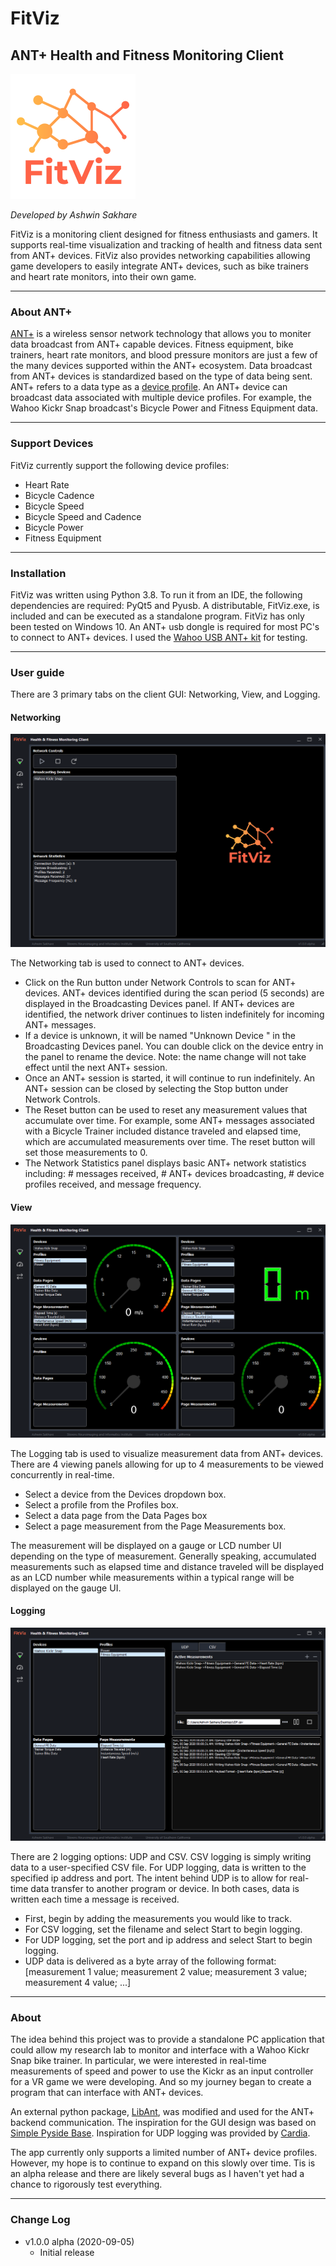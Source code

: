 # FitViz
## ANT+ Health and Fitness Monitoring Client

![FitViz Banner](https://raw.githubusercontent.com/arsakhar/fitviz/master/readme/Logo.png)

_Developed by Ashwin Sakhare_

FitViz is a monitoring client designed for fitness enthusiasts and gamers. It supports real-time visualization and tracking of health and fitness data sent from ANT+ devices. FitViz also provides networking capabilities allowing game developers to easily integrate ANT+ devices, such as bike trainers and heart rate monitors, into their own game.

- - - -

### About ANT+

<a href="https://www.thisisant.com/" target="_blank">ANT+</a> is a wireless sensor network technology that allows you to moniter data broadcast from ANT+ capable devices. Fitness equipment, bike trainers, heart rate monitors, and blood pressure monitors are just a few of the many devices supported within the ANT+ ecosystem. Data broadcast from ANT+ devices is standardized based on the type of data being sent. ANT+ refers to a data type as a <a href="https://www.thisisant.com/developer/ant-plus/device-profiles" target="_blank">device profile</a>. An ANT+ device can broadcast data associated with multiple device profiles. For example, the Wahoo Kickr Snap broadcast's Bicycle Power and Fitness Equipment data.

- - - -

### Support Devices
 
FitViz currently support the following device profiles:
* Heart Rate
* Bicycle Cadence
* Bicycle Speed
* Bicycle Speed and Cadence
* Bicycle Power
* Fitness Equipment

- - - -

### Installation

FitViz was written using Python 3.8. To run it from an IDE, the following dependencies are required: PyQt5 and Pyusb. A distributable, FitViz.exe, is included and can be executed as a standalone program. FitViz has only been tested on Windows 10. An ANT+ usb dongle is required for most PC's to connect to ANT+ devices. I used the <a href="https://www.wahoofitness.com/devices/bike-trainers/usb-ant-kit" target="_blank">Wahoo USB ANT+ kit</a> for testing.

- - - -

### User guide

There are 3 primary tabs on the client GUI: Networking, View, and Logging.

#### Networking

![Networking Tab](https://raw.githubusercontent.com/arsakhar/fitviz/master/readme/Networking.png)

The Networking tab is used to connect to ANT+ devices. 

* Click on the Run button under Network Controls to scan for ANT+ devices. ANT+ devices identified during the scan period (5 seconds) are displayed in the Broadcasting Devices panel. If ANT+ devices are identified, the network driver continues to listen indefinitely for incoming ANT+ messages.
* If a device is unknown, it will be named "Unknown Device <device number>" in the Broadcasting Devices panel. You can double click on the device entry in the panel to rename the device. Note: the name change will not take effect until the next ANT+ session.
* Once an ANT+ session is started, it will continue to run indefinitely. An ANT+ session can be closed by selecting the Stop button under Network Controls.
* The Reset button can be used to reset any measurement values that accumulate over time. For example, some ANT+ messages associated with a Bicycle Trainer included distance traveled and elapsed time, which are accumulated measurements over time. The reset button will set those measurements to 0.
* The Network Statistics panel displays basic ANT+ network statistics including: # messages received, # ANT+ devices broadcasting, # device profiles received, and message frequency.

#### View

![View Tab](https://raw.githubusercontent.com/arsakhar/fitviz/master/readme/View.png)

The Logging tab is used to visualize measurement data from ANT+ devices. There are 4 viewing panels allowing for up to 4 measurements to be viewed concurrently in real-time.

* Select a device from the Devices dropdown box.
* Select a profile from the Profiles box.
* Select a data page from the Data Pages box
* Select a page measurement from the Page Measurements box.

The measurement will be displayed on a gauge or LCD number UI depending on the type of measurement. Generally speaking, accumulated measurements such as elapsed time and distance traveled will be displayed as an LCD number while measurements within a typical range will be displayed on the gauge UI.

#### Logging

![Logging Tab](https://raw.githubusercontent.com/arsakhar/fitviz/master/readme/CSV.png)

There are 2 logging options: UDP and CSV. CSV logging is simply writing data to a user-specified CSV file. For UDP logging, data is written to the specified ip address and port. The intent behind UDP is to allow for real-time data transfer to another program or device. In both cases, data is written each time a message is received.

* First, begin by adding the measurements you would like to track.
* For CSV logging, set the filename and select Start to begin logging.
* For UDP logging, set the port and ip address and select Start to begin logging.
* UDP data is delivered as a byte array of the following format: [measurement 1 value; measurement 2 value; measurement 3 value; measurement 4 value; ...]

- - - -

### About
The idea behind this project was to provide a standalone PC application that could allow my research lab to monitor and interface with a Wahoo Kickr Snap bike trainer. In particular, we were interested in real-time measurements of speed and power to use the Kickr as an input controller for a VR game we were developing. And so my journey began to create a program that can interface with ANT+ devices.

An external python package, <a href="https://github.com/half2me/libant" target="_blank">LibAnt</a>, was modified and used for the ANT+ backend communication. The inspiration for the GUI design was based on <a href="https://github.com/Wanderson-Magalhaes/Simple_PySide_Base" target="_blank">Simple Pyside Base</a>. Inspiration for UDP logging was provided by <a href="https://github.com/uwburn/cardia" target="_blank">Cardia</a>.

The app currently only supports a limited number of ANT+ device profiles. However, my hope is to continue to expand on this slowly over time. Tis is an alpha release and there are likely several bugs as I haven't yet had a chance to rigorously test everything.

- - - -

### Change Log
* v1.0.0 alpha (2020-09-05)
  * Initial release